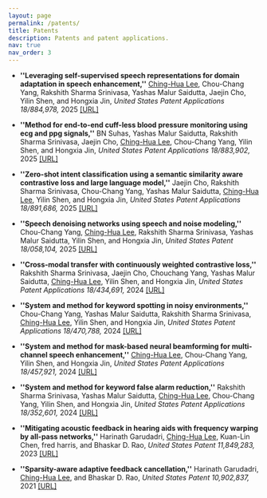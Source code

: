 ```yaml
---
layout: page
permalink: /patents/
title: Patents
description: Patents and patent applications.
nav: true
nav_order: 3
---
```


- **''Leveraging self-supervised speech representations for domain adaptation in speech enhancement,''** <ins>Ching-Hua Lee</ins>, Chou-Chang Yang, Rakshith Sharma Srinivasa, Yashas Malur Saidutta, Jaejin Cho, Yilin Shen, and Hongxia Jin, *United States Patent Applications 18/884,978,* 2025 [[URL]](https://patents.google.com/patent/US20250095666A1/en)

- **''Method for end-to-end cuff-less blood pressure monitoring using ecg and ppg signals,''** BN Suhas, Yashas Malur Saidutta, Rakshith Sharma Srinivasa, Jaejin Cho, <ins>Ching-Hua Lee</ins>, Chou-Chang Yang, Yilin Shen, and Hongxia Jin, *United States Patent Applications 18/883,902,* 2025 [[URL]](https://patents.google.com/patent/US20250090033A1/en)

- **''Zero-shot intent classification using a semantic similarity aware contrastive loss and large language model,''** Jaejin Cho, Rakshith Sharma Srinivasa, Chou-Chang Yang, Yashas Malur Saidutta, <ins>Ching-Hua Lee</ins>, Yilin Shen, and Hongxia Jin, *United States Patent Applications 18/891,686,* 2025 [[URL]](https://patents.google.com/patent/US20250095638A1/en)

- **''Speech denoising networks using speech and noise modeling,''** Chou-Chang Yang, <ins>Ching-Hua Lee</ins>, Rakshith Sharma Srinivasa, Yashas Malur Saidutta, Yilin Shen, and Hongxia Jin, *United States Patent 18/058,104,* 2025 [[URL]](https://patents.google.com/patent/US12260874B2/en)
  
- **''Cross-modal transfer with continuously weighted contrastive loss,''** Rakshith Sharma Srinivasa, Jaejin Cho, Chouchang Yang, Yashas Malur Saidutta, <ins>Ching-Hua Lee</ins>, Yilin Shen, and Hongxia Jin, *United States Patent Applications 18/434,691,* 2024 [[URL]](https://www.freepatentsonline.com/y2024/0394592.html)

- **''System and method for keyword spotting in noisy environments,''** Chou-Chang Yang, Yashas Malur Saidutta, Rakshith Sharma Srinivasa, <ins>Ching-Hua Lee</ins>, Yilin Shen, and Hongxia Jin, *United States Patent Applications 18/470,788,* 2024 [[URL]](https://patents.google.com/patent/US20240339123A1/en)

- **''System and method for mask-based neural beamforming for multi-channel speech enhancement,''** <ins>Ching-Hua Lee</ins>, Chou-Chang Yang, Yilin Shen, and Hongxia Jin, *United States Patent Applications 18/457,921,* 2024 [[URL]](https://patents.google.com/patent/US20240331715A1/en)

- **''System and method for keyword false alarm reduction,''** Rakshith Sharma Srinivasa, Yashas Malur Saidutta, <ins>Ching-Hua Lee</ins>, Chou-Chang Yang, Yilin Shen, and Hongxia Jin, *United States Patent Applications 18/352,601,* 2024 [[URL]](https://patents.google.com/patent/US20240185850A1/en)

- **''Mitigating acoustic feedback in hearing aids with frequency warping by all-pass networks,''** Harinath Garudadri, <ins>Ching-Hua Lee</ins>, Kuan-Lin Chen, fred harris, and Bhaskar D. Rao, *United States Patent 11,849,283,* 2023 [[URL]](https://patents.google.com/patent/US11849283B2/en)

- **''Sparsity-aware adaptive feedback cancellation,''**  Harinath Garudadri, <ins>Ching-Hua Lee</ins>, and Bhaskar D. Rao, *United States Patent 10,902,837,* 2021 [[URL]](https://patents.google.com/patent/US10902837B2/en) 
